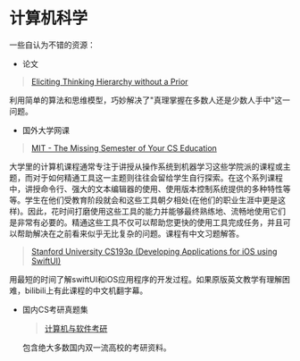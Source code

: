 # 计算机科学
一些自认为不错的资源：
<!-- 您来到了没有知识的荒原呢～(笑 -->

- 论文
> [Eliciting Thinking Hierarchy without a Prior](https://openreview.net/forum?id=02YXg0OZdG)
  
  利用简单的算法和思维模型，巧妙解决了"真理掌握在多数人还是少数人手中"这一问题。

- 国外大学网课
> [MIT - The Missing Semester of Your CS Education](https://missing-semester-cn.github.io/)    
  
大学里的计算机课程通常专注于讲授从操作系统到机器学习这些学院派的课程或主题，而对于如何精通工具这一主题则往往会留给学生自行探索。在这个系列课程中，讲授命令行、强大的文本编辑器的使用、使用版本控制系统提供的多种特性等等。学生在他们受教育阶段就会和这些工具朝夕相处(在他们的职业生涯中更是这样)。因此，花时间打磨使用这些工具的能力并能够最终熟练地、流畅地使用它们是非常有必要的。精通这些工具不仅可以帮助您更快的使用工具完成任务，并且可以帮助解决在之前看来似乎无比复杂的问题。课程有中文习题解答。

  > [Stanford University CS193p (Developing Applications for iOS using SwiftUI)](https://cs193p.sites.stanford.edu/)

  用最短的时间了解swiftUI和iOS应用程序的开发过程。如果原版英文教学有理解困难，bilibili上有此课程的中文机翻字幕。

- 国内CS考研真题集

  > [计算机与软件考研](https://github.com/csseky/cskaoyan)

  包含绝大多数国内双一流高校的考研资料。